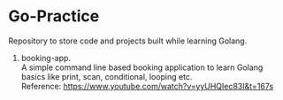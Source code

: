 # Go-Practice
Repository to store code and projects built while learning Golang.

1. booking-app.  
A simple command line based booking application to learn Golang basics like print, scan, conditional, looping etc.   
Reference: https://www.youtube.com/watch?v=yyUHQIec83I&t=167s
